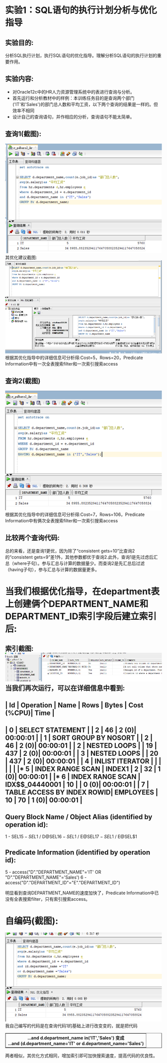 # 实验1：SQL语句的执行计划分析与优化指导

## 实验目的:
分析SQL执行计划，执行SQL语句的优化指导。理解分析SQL语句的执行计划的重要作用。

## 实验内容:
<ul>
    <li>对Oracle12c中的HR人力资源管理系统中的表进行查询与分析。</li>
    <li>首先运行和分析教材中的样例：本训练任务目的是查询两个部门('IT'和'Sales')的部门总人数和平均工资，以下两个查询的结果是一样的。但效率不相同</li>
    <li>设计自己的查询语句，并作相应的分析，查询语句不能太简单。</li>
</ul>

## 查询1(截图):
![](./1.png)
其优化建议截图:
![](./2.png)
根据其优化指导中的详细信息可分析得:Cost=5，Rows=20，Predicate Information中有一次全表搜索filter和一次索引搜索access
 
## 查询2(截图)
![](./4.png)
根据其优化指导中的详细信息可分析得:Cost=7，Rows=106，Predicate Information中有俩次全表搜索filter和一次索引搜索access
 
 
## 比较两个查询代码:
总的来看，还是查询1更优，因为除了“consistent gets=10”比查询2的“consistent gets=9”差1外，其他参数都优于查询2.此外，查询1是先过虑后汇总（where子句）。参与汇总与计算的数据量少。而查询2是先汇总后过滤（having子句），参与汇总与计算的数据量更多。

 # 当我们根据优化指导，在department表上创建俩个DEPARTMENT_NAME和DEPARTMENT_ID索引字段后建立索引后:
索引截图:
![](./3.png)
当我们再次运行，可以在详细信息中看到:
------------------------------------------------------------------------------------------
| Id  | Operation                     | Name           | Rows  | Bytes | Cost (%CPU)| Time     |
------------------------------------------------------------------------------------------
|   0 | SELECT STATEMENT              |                |     2 |    46 |     2   (0)| 00:00:01 |
|   1 |  SORT GROUP BY NOSORT         |                |     2 |    46 |     2   (0)| 00:00:01 |
|   2 |   NESTED LOOPS                |                |    19 |   437 |     2   (0)| 00:00:01 |
|   3 |    NESTED LOOPS               |                |    20 |   437 |     2   (0)| 00:00:01 |
|   4 |     INLIST ITERATOR           |                |       |       |            |          |
|*  5 |      INDEX RANGE SCAN         | INDEX1         |     2 |    32 |     1   (0)| 00:00:01 |
|*  6 |     INDEX RANGE SCAN          | IDX$$_04440001 |    10 |       |     0   (0)| 00:00:01 |
|   7 |    TABLE ACCESS BY INDEX ROWID| EMPLOYEES      |    10 |    70 |     1   (0)| 00:00:01 |
------------------------------------------------------------------------------------------

 
Query Block Name / Object Alias (identified by operation id):
-------------------------------------------------------------
 
   1 - SEL$1
   5 - SEL$1 / D@SEL$1
   6 - SEL$1 / E@SEL$1
   7 - SEL$1 / E@SEL$1
 
Predicate Information (identified by operation id):
---------------------------------------------------
 
   5 - access("D"."DEPARTMENT_NAME"='IT' OR "D"."DEPARTMENT_NAME"='Sales')
   6 - access("D"."DEPARTMENT_ID"="E"."DEPARTMENT_ID")
 
明显看到查询DEPARTMENT_NAME的速度加快了，Predicate Information中已没有全表搜索filter，只有索引搜索access。



# 自编码(截图):
![](./5.png)
我自己编写的代码是在查询代码1的基础上进行改变变的，就是把代码
<table border='1'><th>...and d.department_name in('IT','Sales') 变成<br>
 ...and (d.department_name='IT' or d.department_name='Sales')</th></table>
 两者相似，其优化方式相同，增加索引即可加快搜索速度，提高代码的优良性。